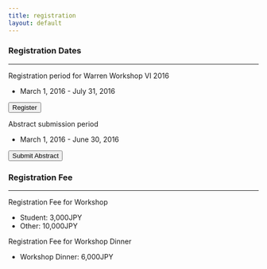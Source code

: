 ```yaml
---
title: registration
layout: default
---
```

<!-- MAIN CONTENT -->
<div id="main_content_wrap" class="outer">
  <section id="main_content" class="inner">
  <h3>Registration Dates</h3>
  <hr>
 <div class="register">
  <p id="registration">Registration period for Warren Workshop VI 2016</p>
  <ul>
  <li>March 1, 2016 - July 31, 2016</li>
  </ul>
  <a href="http://yamazakim.github.io/test_warren2016/registration/register"><input id="button_register" class="button_register" type="button" alt="register" value="Register"></a> 
</div>
<div class="submit">
  <p id="registration">Abstract submission period</p>
  <ul>
  <li>March 1, 2016 - June 30, 2016</li>
  </ul>   
  <a href="http://yamazakim.github.io/test_warren2016/registration/submit"><input id="button_submit" class="button_submit" type="button" alt="submit" value="Submit Abstract"></a>
</div>
  <h3>Registration Fee</h3>
  <hr>
<div class="registrationFee">
  <p>Registration Fee for Workshop</p>
  <ul>
  <li>Student: 3,000JPY</li>
  <li>Other: 10,000JPY</li>
  </ul>
  <p>Registration Fee for Workshop Dinner</p>
  <ul>
  <li>Workshop Dinner: 6,000JPY</li>
  </ul>
</div>  
  <p></p>
  <p></p>
  <p></p>
  <p></p>
  </section>
</div>

